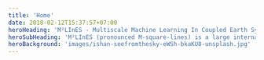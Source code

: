 ```yaml
---
title: 'Home'
date: 2018-02-12T15:37:57+07:00
heroHeading: 'M²LInES - Multiscale Machine Learning In Coupled Earth System Modeling'
heroSubHeading: 'M²LInES (pronounced M-square-lines) is a large international collaborative project with the goal of improving climate projections, using scientific and interpretable Machine Learning to capture unaccounted physical processes at the air-sea-ice interface.' 
heroBackground: 'images/ishan-seefromthesky-eWSh-bkaKU8-unsplash.jpg'
---
```

